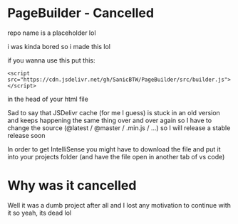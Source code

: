 # PageBuilder - Cancelled
repo name is a placeholder lol

i was kinda bored so i made this lol

if you wanna use this put this:

`<script src="https://cdn.jsdelivr.net/gh/SanicBTW/PageBuilder/src/builder.js"></script>`

in the head of your html file

Sad to say that JSDelivr cache (for me I guess) is stuck in an old version and keeps happening the same thing over and over again so I have to change the source (@latest / @master / .min.js / ...) so I will release a stable release soon

In order to get IntelliSense you might have to download the file and put it into your projects folder (and have the file open in another tab of vs code)

# Why was it cancelled

Well it was a dumb project after all and I lost any motivation to continue with it so yeah, its dead lol
